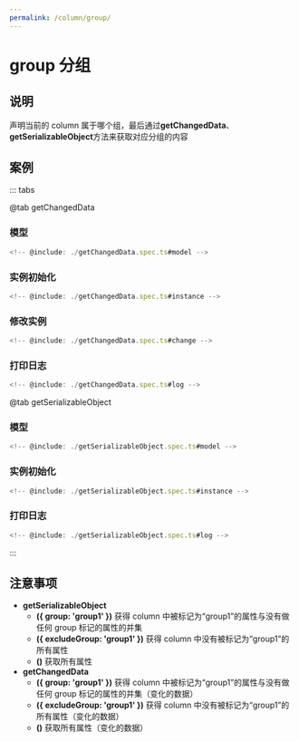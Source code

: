 ```yaml
---
permalink: /column/group/
---
```


# group 分组

## 说明

声明当前的 column 属于哪个组，最后通过**getChangedData**、**getSerializableObject**方法来获取对应分组的内容

## 案例

::: tabs

@tab getChangedData

### 模型

```ts :no-line-numbers
<!-- @include: ./getChangedData.spec.ts#model -->
```

### 实例初始化

```ts :no-line-numbers
<!-- @include: ./getChangedData.spec.ts#instance -->
```

### 修改实例

```ts :no-line-numbers
<!-- @include: ./getChangedData.spec.ts#change -->
```

### 打印日志

```ts :no-line-numbers
<!-- @include: ./getChangedData.spec.ts#log -->
```

@tab getSerializableObject

### 模型

```ts :no-line-numbers
<!-- @include: ./getSerializableObject.spec.ts#model -->
```

### 实例初始化

```ts :no-line-numbers
<!-- @include: ./getSerializableObject.spec.ts#instance -->
```

### 打印日志

```ts :no-line-numbers
<!-- @include: ./getSerializableObject.spec.ts#log -->
```

:::

## 注意事项

- **getSerializableObject**
  - **({ group: 'group1' })** 获得 column 中被标记为“group1”的属性与没有做任何 group 标记的属性的并集
  - **({ excludeGroup: 'group1' })** 获得 column 中没有被标记为“group1”的所有属性
  - **()** 获取所有属性
- **getChangedData**
  - **({ group: 'group1' })** 获得 column 中被标记为“group1”的属性与没有做任何 group 标记的属性的并集（变化的数据）
  - **({ excludeGroup: 'group1' })** 获得 column 中没有被标记为“group1”的所有属性（变化的数据）
  - **()** 获取所有属性（变化的数据）
